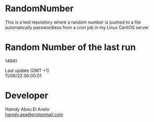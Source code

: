 # RandomNumber    
This is a test repository where a random number is pushed to a file automatically passwordless from a cron job in my Linux CentOS server    
# Random Number of the last run   
14941
      
Last update (GMT +1)    
11/06/22 06:00:01
# Developer    
Hamdy Abou El Anein   
hamdy.aea@protonmail.com
